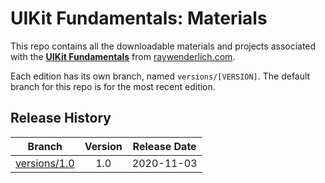 # UIKit Fundamentals: Materials

This repo contains all the downloadable materials and projects associated with the **[UIKit Fundamentals](https://www.raywenderlich.com/16124941-uikit-fundamentals)** from [raywenderlich.com](https://www.raywenderlich.com).

Each edition has its own branch, named `versions/[VERSION]`. The default branch for this repo is for the most recent edition.

## Release History

| Branch                                                                                 | Version | Release Date |
| -------------------------------------------------------------------------------------- |:-------:|:------------:|
| [versions/1.0](https://github.com/raywenderlich/video-ukf-materials/tree/versions/1.0) | 1.0     | 2020-11-03   |
